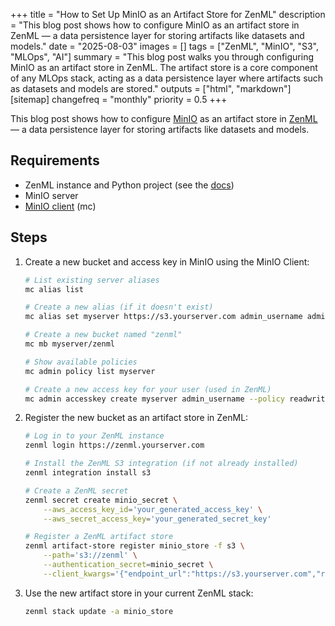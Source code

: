 +++
title = "How to Set Up MinIO as an Artifact Store for ZenML"
description = "This blog post shows how to configure MinIO as an artifact store in ZenML — a data persistence layer for storing artifacts like datasets and models."
date = "2025-08-03"
images = []
tags = ["ZenML", "MinIO", "S3", "MLOps", "AI"]
summary = "This blog post walks you through configuring MinIO as an artifact store in ZenML. The artifact store is a core component of any MLOps stack, acting as a data persistence layer where artifacts such as datasets and models are stored."
outputs = ["html", "markdown"]
[sitemap]
  changefreq = "monthly"
  priority = 0.5
+++

This blog post shows how to configure [MinIO](https://www.min.io/) as an artifact store in [ZenML](https://www.zenml.io/) — a data persistence layer for storing artifacts like datasets and models.

## Requirements

- ZenML instance and Python project (see the [docs](https://docs.zenml.io/getting-started/installation))
- MinIO server
- [MinIO client](https://docs.min.io/community/minio-object-store/reference/minio-mc.html) (mc)

## Steps

1. Create a new bucket and access key in MinIO using the MinIO Client:
   ```bash
   # List existing server aliases
   mc alias list

   # Create a new alias (if it doesn't exist)
   mc alias set myserver https://s3.yourserver.com admin_username admin_password

   # Create a new bucket named "zenml"
   mc mb myserver/zenml

   # Show available policies
   mc admin policy list myserver

   # Create a new access key for your user (used in ZenML)
   mc admin accesskey create myserver admin_username --policy readwrite
   ```

2. Register the new bucket as an artifact store in ZenML:

   ```bash
   # Log in to your ZenML instance
   zenml login https://zenml.yourserver.com

   # Install the ZenML S3 integration (if not already installed)
   zenml integration install s3

   # Create a ZenML secret
   zenml secret create minio_secret \
       --aws_access_key_id='your_generated_access_key' \
       --aws_secret_access_key='your_generated_secret_key'

   # Register a ZenML artifact store
   zenml artifact-store register minio_store -f s3 \
       --path='s3://zenml' \
       --authentication_secret=minio_secret \
       --client_kwargs='{"endpoint_url":"https://s3.yourserver.com","region_name":"your-region"}'
   ```

3. Use the new artifact store in your current ZenML stack:

   ```bash
   zenml stack update -a minio_store
   ```